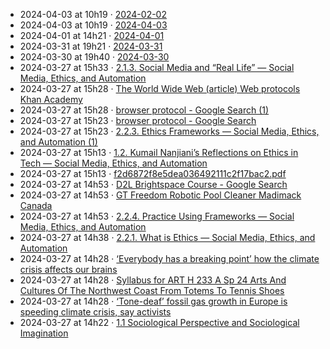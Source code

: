 - 2024-04-03 at 10h19 · [2024-02-02](2024-02-02)
- 2024-04-03 at 10h19 · [2024-04-03](2024-04-03)
- 2024-04-01 at 14h21 · [2024-04-01](2024-04-01)
- 2024-03-31 at 19h21 · [2024-03-31](2024-03-31)
- 2024-03-30 at 19h40 · [2024-03-30](2024-03-30)
- 2024-03-27 at 15h33 · [2.1.3. Social Media and “Real Life” — Social Media, Ethics, and Automation](2.1.3.%20Social%20Media%20and%20“Real%20Life”%20—%20Social%20Media,%20Ethics,%20and%20Automation)
- 2024-03-27 at 15h28 · [The World Wide Web (article)  Web protocols  Khan Academy](The%20World%20Wide%20Web%20(article)%20%20Web%20protocols%20%20Khan%20Academy)
- 2024-03-27 at 15h28 · [browser protocol - Google Search (1)](browser%20protocol%20-%20Google%20Search%20(1))
- 2024-03-27 at 15h23 · [browser protocol - Google Search](browser%20protocol%20-%20Google%20Search)
- 2024-03-27 at 15h23 · [2.2.3. Ethics Frameworks — Social Media, Ethics, and Automation (1)](2.2.3.%20Ethics%20Frameworks%20—%20Social%20Media,%20Ethics,%20and%20Automation%20(1))
- 2024-03-27 at 15h13 · [1.2. Kumail Nanjiani’s Reflections on Ethics in Tech — Social Media, Ethics, and Automation](1.2.%20Kumail%20Nanjiani’s%20Reflections%20on%20Ethics%20in%20Tech%20—%20Social%20Media,%20Ethics,%20and%20Automation)
- 2024-03-27 at 15h13 · [f2d6872f8e5dea036492111c2f17bac2.pdf](f2d6872f8e5dea036492111c2f17bac2.pdf)
- 2024-03-27 at 14h53 · [D2L Brightspace Course - Google Search](D2L%20Brightspace%20Course%20-%20Google%20Search)
- 2024-03-27 at 14h53 · [GT Freedom  Robotic Pool Cleaner  Madimack Canada](GT%20Freedom%20%20Robotic%20Pool%20Cleaner%20%20Madimack%20Canada)
- 2024-03-27 at 14h53 · [2.2.4. Practice Using Frameworks — Social Media, Ethics, and Automation](2.2.4.%20Practice%20Using%20Frameworks%20—%20Social%20Media,%20Ethics,%20and%20Automation)
- 2024-03-27 at 14h38 · [2.2.1. What is Ethics — Social Media, Ethics, and Automation](2.2.1.%20What%20is%20Ethics%20—%20Social%20Media,%20Ethics,%20and%20Automation)
- 2024-03-27 at 14h28 · [‘Everybody has a breaking point’ how the climate crisis affects our brains](‘Everybody%20has%20a%20breaking%20point’%20how%20the%20climate%20crisis%20affects%20our%20brains)
- 2024-03-27 at 14h28 · [Syllabus for ART H 233 A Sp 24 Arts And Cultures Of The Northwest Coast From Totems To Tennis Shoes](Syllabus%20for%20ART%20H%20233%20A%20Sp%2024%20Arts%20And%20Cultures%20Of%20The%20Northwest%20Coast%20From%20Totems%20To%20Tennis%20Shoes)
- 2024-03-27 at 14h28 · [‘Tone-deaf’ fossil gas growth in Europe is speeding climate crisis, say activists](‘Tone-deaf’%20fossil%20gas%20growth%20in%20Europe%20is%20speeding%20climate%20crisis,%20say%20activists)
- 2024-03-27 at 14h22 · [1.1 Sociological Perspective and Sociological Imagination](1.1%20Sociological%20Perspective%20and%20Sociological%20Imagination)
